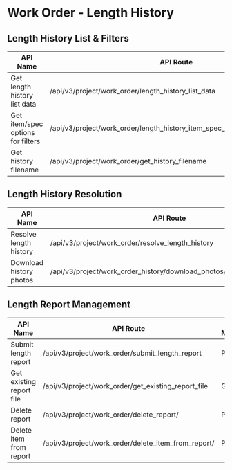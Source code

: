 # Work Order - Length History

## Length History List & Filters

| API Name | API Route | HTTP Method |
|----------|-----------|-------------|
| Get length history list data | /api/v3/project/work_order/length_history_list_data | GET |
| Get item/spec options for filters | /api/v3/project/work_order/length_history_item_spec_options/{id_work_order} | POST |
| Get history filename | /api/v3/project/work_order/get_history_filename | GET |

## Length History Resolution

| API Name | API Route | HTTP Method |
|----------|-----------|-------------|
| Resolve length history | /api/v3/project/work_order/resolve_length_history | POST |
| Download history photos | /api/v3/project/work_order_history/download_photos/{id_history}/{index} | GET |

## Length Report Management

| API Name | API Route | HTTP Method |
|----------|-----------|-------------|
| Submit length report | /api/v3/project/work_order/submit_length_report | POST |
| Get existing report file | /api/v3/project/work_order/get_existing_report_file | GET |
| Delete report | /api/v3/project/work_order/delete_report/ | POST |
| Delete item from report | /api/v3/project/work_order/delete_item_from_report/ | POST |
